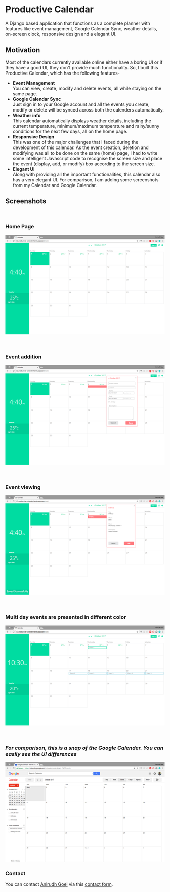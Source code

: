 # Productive Calendar

A Django based application that functions as a complete planner with features like event management, Google Calendar Sync, weather details, on-screen clock, responsive design and a elegant UI.

## Motivation

Most of the calendars currently available online either have a boring UI or if they have a good UI, they don't provide much functionality. So, I built this Productive Calendar, which has the following features-

- **Event Management**<br>You can view, create, modify and delete events, all while staying on the same page.
- **Google Calendar Sync**<br>Just sign in to your Google account and all the events you create, modify or delete will be synced across both the calenders automatically.
- **Weather info**<br>This calendar automatically displays weather details, including the current temperature, minimum/maximum temperature and rainy/sunny conditions for the next few days, all on the home page.
- **Responsive Design**<br>This was one of the major challenges that I faced during the development of this calendar. As the event creation, deletion and modifying was all to be done on the same (home) page, I had to write some intelligent Javascript code to recognise the screen size and place the event (display, add, or modify) box according to the screen size.
- **Elegant UI**<br>Along with providing all the important functionalities, this calendar also has a very elegant UI. For comparison, I am adding some screenshots from my Calendar and Google Calendar.


## Screenshots
<br>

### Home Page

![Home Page](calender/static/calender/ss/ss1.png)
<br><br><br>
### Event addition

![Event add](calender/static/calender/ss/ss2.png)
<br><br><br>
### Event viewing

![Event view](calender/static/calender/ss/ss3.png)
<br><br><br>
### Multi day events are presented in different color

![Multi day event](calender/static/calender/ss/ss4.png)
<br><br><br>
### _For comparison, this is a snap of the Google Calender. You can easily see the UI differences_

![Comparison](calender/static/calender/ss/ss5.png)


### Contact

You can contact [Anirudh Goel](http://anirudhgoel.me) via this [contact form](https://anirudhgoel.typeform.com/to/LUFqDL).
